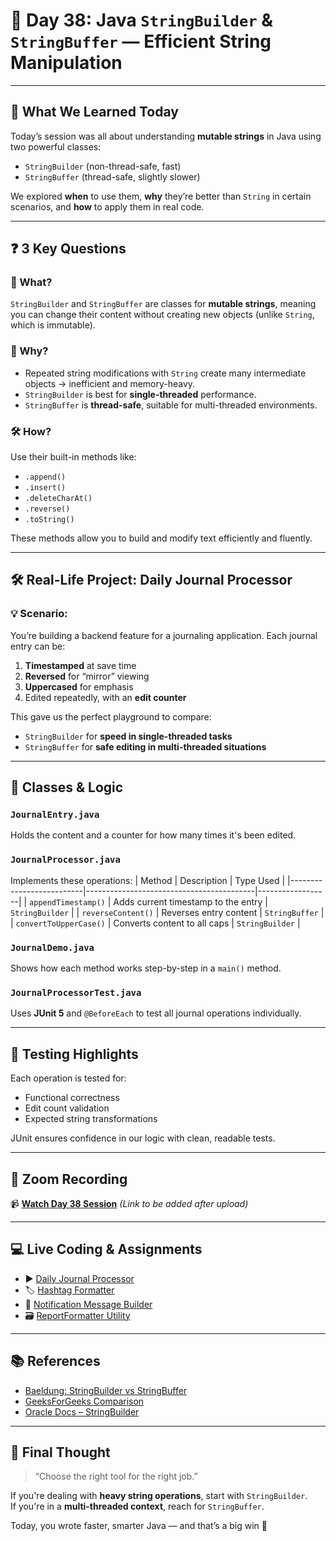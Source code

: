 # 📅 Day 38: Java `StringBuilder` & `StringBuffer` — Efficient String Manipulation

---

## 📘 What We Learned Today

Today’s session was all about understanding **mutable strings** in Java using two powerful classes:
- `StringBuilder` (non-thread-safe, fast)
- `StringBuffer` (thread-safe, slightly slower)

We explored **when** to use them, **why** they’re better than `String` in certain scenarios, and **how** to apply them in real code.

---

## ❓ 3 Key Questions

### 🧠 What?
`StringBuilder` and `StringBuffer` are classes for **mutable strings**, meaning you can change their content without creating new objects (unlike `String`, which is immutable).

### 🤔 Why?
- Repeated string modifications with `String` create many intermediate objects → inefficient and memory-heavy.
- `StringBuilder` is best for **single-threaded** performance.
- `StringBuffer` is **thread-safe**, suitable for multi-threaded environments.

### 🛠️ How?
Use their built-in methods like:
- `.append()`
- `.insert()`
- `.deleteCharAt()`
- `.reverse()`
- `.toString()`

These methods allow you to build and modify text efficiently and fluently.

---

## 🛠️ Real-Life Project: **Daily Journal Processor**

### 💡 Scenario:
You’re building a backend feature for a journaling application. Each journal entry can be:
1. **Timestamped** at save time
2. **Reversed** for “mirror” viewing
3. **Uppercased** for emphasis
4. Edited repeatedly, with an **edit counter**

This gave us the perfect playground to compare:
- `StringBuilder` for **speed in single-threaded tasks**
- `StringBuffer` for **safe editing in multi-threaded situations**

---

## 🧩 Classes & Logic

### `JournalEntry.java`
Holds the content and a counter for how many times it's been edited.

### `JournalProcessor.java`
Implements these operations:
| Method                   | Description                              | Type Used       |
|--------------------------|------------------------------------------|------------------|
| `appendTimestamp()`      | Adds current timestamp to the entry      | `StringBuilder`  |
| `reverseContent()`       | Reverses entry content                   | `StringBuffer`   |
| `convertToUpperCase()`   | Converts content to all caps             | `StringBuilder`  |

### `JournalDemo.java`
Shows how each method works step-by-step in a `main()` method.

### `JournalProcessorTest.java`
Uses **JUnit 5** and `@BeforeEach` to test all journal operations individually.

---

## 🧪 Testing Highlights

Each operation is tested for:
- Functional correctness
- Edit count validation
- Expected string transformations

JUnit ensures confidence in our logic with clean, readable tests.

---

## 🎥 Zoom Recording

📹 **[Watch Day 38 Session](#)** _(Link to be added after upload)_

---

## 💻 Live Coding & Assignments

- ▶️ [Daily Journal Processor](https://github.com/FW-Zalando-Java-Backend-Engineer/JournalProcessor)
- 🏷️ [Hashtag Formatter](https://github.com/FW-Zalando-Java-Backend-Engineer/Hashtag-Formatter)
- 📢 [Notification Message Builder](https://github.com/FW-Zalando-Java-Backend-Engineer/Notification-Message-Builder)
- 🗃️ [ReportFormatter Utility](https://github.com/FW-Zalando-Java-Backend-Engineer/ReportFormatter-Utility)


---

## 📚 References

- [Baeldung: StringBuilder vs StringBuffer](https://www.baeldung.com/java-string-builder-string-buffer)
- [GeeksForGeeks Comparison](https://www.geeksforgeeks.org/stringbuffer-vs-stringbuilder/)
- [Oracle Docs – StringBuilder](https://docs.oracle.com/en/java/javase/11/docs/api/java.base/java/lang/StringBuilder.html)

---

## 📌 Final Thought

> “Choose the right tool for the right job.”

If you're dealing with **heavy string operations**, start with `StringBuilder`.  
If you're in a **multi-threaded context**, reach for `StringBuffer`.

Today, you wrote faster, smarter Java — and that’s a big win 🎉

